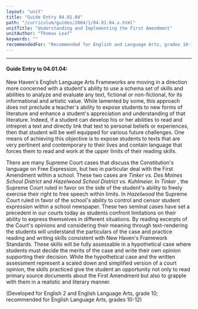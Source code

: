 ```yaml
---
layout: "unit"
title: "Guide Entry 04.01.04"
path: "/curriculum/guides/2004/1/04.01.04.x.html"
unitTitle: "Understanding and Implementing the First Amendment"
unitAuthor: "Thomas Leaf"
keywords: ""
recommendedFor: "Recommended for English and Language Arts, grades 10-12."
---
```

<body>
<hr/>
<h4>
Guide Entry to 04.01.04:
</h4>
<p>
New Haven's English Language Arts Frameworks are moving in a direction more concerned with a student's ability to use a schema set of skills and abilities to analyze and evaluate any text, fictional or non-fictional, for its informational and artistic value. While lamented by some, this approach does not preclude a teacher's ability to expose students to new forms of literature and enhance a student's appreciation and understanding of that literature. Indeed, if a student can develop his or her abilities to read and intrepret a text and directly link that text to personal beliefs or experiences, then that student will be well equipped for various future challenges. One means of achieving this objective is to expose students to texts that are very pertinent and contemporary to their lives and contain language that forces them to read and work at the upper limits of their reading skills.
</p>
<p>
There are many Supreme Court cases that discuss the Constitution's language on Free Expression, but two in particular deal with the First Amendment within a school. These two cases are
<i>
Tinker vs. Des Moines School District
</i>
and
<i>
Hazelwood School District vs. Kuhlmeier.
</i>
In
<i>
Tinker
</i>
, the Supreme Court ruled in favor on the side of the student's ability to freely exercise their right to free speech within limits. In
<i>
Hazelwood
</i>
the Supreme Court ruled in favor of the school's ability to control and censor student expression within a school newspaper. These two seminal cases have set a precedent in our courts today as students confront limitations on their ability to express themselves in different situations. By reading excerpts of the Court's opinions and considering their meaning through text-rendering the students will understand the particulars of the case and practice reading and writing skills consistent with New Haven's Framework Standards. These skills will be fully assessable in a hypothetical case where students must decide the merits of the case and write their own opinion supporting their decision. While the hypothetical case and the written assessment represent a scaled down and simplified version of a court opinion, the skills practiced give the student an opportunity not only to read primary source documents about the First Amendment but also to grapple with them in a realistic and literary manner.
</p>
<p>
(Developed for English 2 and English Language Arts, grade 10; recommended for English Language Arts, grades 10-12)
</p>
</body>
